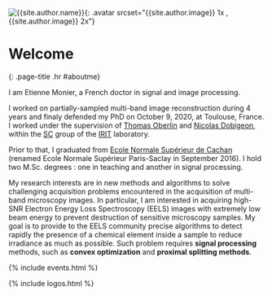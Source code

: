 ![{{site.author.name}}]({{site.author.image}}){: .avatar srcset="{{site.author.image}} 1x , {{site.author.image}} 2x"}

# Welcome
{: .page-title .hr #aboutme}

I am Etienne Monier, a French doctor in signal and image processing.

I worked on partially-sampled multi-band image reconstruction during 4 years and finaly defended my PhD on October 9, 2020, at Toulouse, France. I worked under the supervision of [Thomas Oberlin](http://oberlin.perso.enseeiht.fr/) and [Nicolas Dobigeon](http://dobigeon.perso.enseeiht.fr/index.html), within the [SC](http://sc.enseeiht.fr/) group of the [IRIT](https://www.irit.fr/) laboratory.

Prior to that, I graduated from [Ecole Normale Supérieur de Cachan](http://www.ens-cachan.fr/) (renamed Ecole Normale Supérieur Paris-Saclay in September 2016). I hold two M.Sc. degrees : one in teaching and another in signal processing.

My research interests are in new methods and algorithms to solve challenging acquisition problems encountered in the acquisition of multi-band microscopy images. In particular, I am interested in acquiring high-SNR Electron Energy Loss Spectroscopy (EELS) images with extremely low beam energy to prevent destruction of sensitive microscopy samples. My goal is to provide to the EELS community precise algorithms to detect rapidly the presence of a chemical element inside a sample to reduce irradiance as much as possible. Such problem requires **signal processing** methods, such as **convex optimization** and **proximal splitting methods**.



{% include events.html %}

{% include logos.html %}
